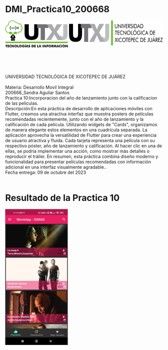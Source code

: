 # DMI_Practica10_200668
<div style="display: flex; justify-content: space-between;">
    <img align="left" src="https://github.com/MauricioRL15/Logos_UTXJ/blob/main/LOGO%20TIC.png?raw=true" alt="Imagen 1" width="200"; />
    <img align="right" src="https://github.com/MauricioRL15/Logos_UTXJ/blob/main/LOGO%20UTXJ%202019.png?raw=true" alt="Imagen 2" width="300" height="80" />
</div><br><br><br><br><br>
UNIVERSIDAD TECNOLÓGICA DE XICOTEPEC DE JUÁREZ <br><br>
Materia: Desarrollo Movil Integral <br>
200668_Sandra Aguilar Santos<br>
Practica 10:Incorporacion del año de lanzamiento junto con la calificacion de las peliculas. <br>
Descripción:En esta práctica de desarrollo de aplicaciones móviles con Flutter, creamos una atractiva interfaz que muestra posters de películas recomendadas recientemente, junto con el año de lanzamiento y la calificación de cada película. Utilizando widgets de "Cards", organizamos de manera elegante estos elementos en una cuadrícula separada. La aplicación aprovecha la versatilidad de Flutter para crear una experiencia de usuario atractiva y fluida. Cada tarjeta representa una película con su respectivo póster, año de lanzamiento y calificación. Al hacer clic en una de ellas, se podría implementar una acción, como mostrar más detalles o reproducir el tráiler. En resumen, esta práctica combina diseño moderno y funcionalidad para presentar películas recomendadas con información adicional en una interfaz visualmente agradable.. <br>
Fecha entrega: 09 de octubre del 2023 <br> <br>

# Resultado de la Practica 10

<div style="display: flex; justify-content:">
 <img align="left" src="practica10_200668/images/imagens.jpg?raw=true" alt="Imagen 1" width="200";/>

</div>

